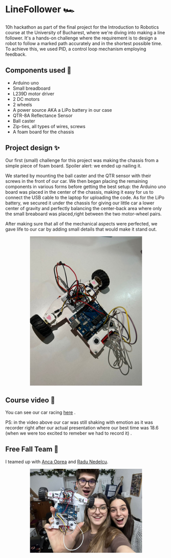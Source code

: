 # LineFollower 🏎
10h hackathon as part of the final project for the Introduction to Robotics course at the University of Bucharest, where we're diving into making a line follower. It's a hands-on challenge where the requirement is to design a robot to follow a marked path accurately and in the shortest possible time. To achieve this, we used PID, a control loop mechanism employing feedback.

## Components used  🧩
* Arduino uno
* Small breadboard
* L239D motor driver
* 2 DC motors
* 2 wheels
* A power source AKA a LiPo battery in our case
* QTR-8A Reflectance Sensor
* Ball caster
* Zip-ties, all types of wires, screws
* A foam board for the chassis

## Project design ✨
Our first (small) challenge for this project was making the chassis from a simple piece of foam board. Spoiler alert: we ended up nailing it. 

We started by mounting the ball caster and the QTR sensor with their screws in the front of our car. We then began placing the remaining components in various forms before getting the best setup: the Arduino uno board was placed in the center of the chassis, making it easy for us to connect the USB cable to the laptop for uploading the code. As for the LiPo battery, we secured it under the chassis for giving our little car a lower center of gravity and perfectly balancing the center-back area where only the small breaboard was placed,right between the two motor-wheel pairs. 

After making sure that all of the mechanical aspects were perfected, we gave life to our car by adding small details that would make it stand out.

<p align="center">
  <img src="photos/setup.jpeg" width="350" title="the beast">
</p>

## Course video  🏁
You can see our car racing [here](https://www.youtube.com/watch?v=PBthNTN-ukI) . 

PS: in the video above our car was still shaking with emotion as it was recorder right after our actual presentation where our best time was 18.6 (when we were too excited to remeber we had to record it) .

## Free Fall Team 🤝
I teamed up with [Anca Oprea](https://github.com/AncaaO) and [Radu Nedelcu](https://github.com/Pepi100).

<p align="center">
  <img src="photos/dreamteam.jpeg" width="350" title="Dream team">
</p>
